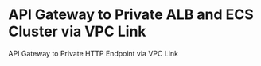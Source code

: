 # API Gateway to Private ALB and ECS Cluster via VPC Link
API Gateway to Private HTTP Endpoint via VPC Link


